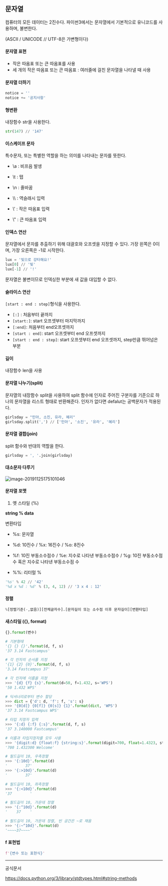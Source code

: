 ## 문자열



컴퓨터의 모든 데이터는 2진수다. 파이썬3에서는 문자열에서 기본적으로 유니코드를 사용하며, 불변한다.

(ASCII / UNICODE // UTF-8은 가변형이다)



#### 문자열 표현

- 작은 따옴표 또는 큰 따옴표를 사용
- 세 개의 작은 따옴표 또는 큰 따옴표 : 여러줄에 걸친 문자열을 나타낼 때 사용



#### 문자열 더하기

```python
notice = ''
notice += '공지사항'
```



#### 형변환

내장함수 str을 사용한다.

```python
str(147) // '147'
```



#### 이스케이프 문자

특수문자, 또는 특별한 역할을 하는 의미를 나타내는 문자를 뜻한다.

- \a : 비프음 발생

- \t : 탭

- \n : 줄바꿈
- \\\ : 역슬래시 입력
- \\' : 작은 따옴표 입력
- \\" : 큰 따옴표 입력



#### 인덱스 연산

문자열에서 문자를 추출하기 위해 대괄호와 오프셋을 지정할 수 있다. 가장 왼쪽은 0이며, 가장 오른쪽은 -1로 시작한다.

```python
lux = '빛으로 강타해요!'
lux[0] // '빛'
lux[-1] // '!'
```



문자열은 불변이므로 인덱싱한 부분에 새 값을 대입할 수 없다.



#### 슬라이스 연산

<code>[start : end : step]</code>형식을 사용한다.

- <code>[:]</code> : 처음부터 끝까지
- <code>[start:]</code>: start 오프셋부터 마지막까지
- <code>[:end]</code>: 처음부터 end오프셋까지
- <code>[start : end]</code>: start 오프셋부터 end 오프셋까지
- <code>[start : end : step]</code>: start 오프셋부터 end 오프셋까지, step만큼 뛰어넘은 부분



#### 길이

내장함수 len을 사용



#### 문자열 나누기(split)

문자열의 내장함수 split을 사용하여 split 함수에 인자로 주어진 구분자를 기준으로 하나의 문자열을 리스트 형태로 반환해준다. 인자가 없다면 defalut는 공백문자가 적용된다.

```python
girlsday = "민아, 소진, 유라, 혜리"
girlsday.split(',') // ['민아', '소진', '유라', '혜리']
```



#### 문자열 결합(join)

split 함수와 반대의 역할을 한다.

```python
girlsday = ', '.join(girlsday)
```



#### 대소문자 다루기

![image-20191125175101046](C:\Users\JUNGSUJI\AppData\Roaming\Typora\typora-user-images\image-20191125175101046.png)



#### 문자열 포맷

1) 옛 스타일 (%)

**string % data**



변환타입

- %s: 문자열
- %d: 10진수 / %x: 16진수 / %o: 8진수

- %f: 10진 부동소수점수 / %e: 지수로 나타낸 부동소수점수 / %g: 10진 부동소수점수 혹은 지수로 나타낸 부동소수점 수
- %%: 리터럴 %

```py
'%s' % 42 // '42'
'%d x %d : %d' % (3, 4, 12) // '3 x 4 : 12'
```



#### 정렬

```python
%[정렬기준(-,없음)][전체글자수].[문자길이 또는 소수점 이후 문자길이][변환타입]
```



#### 새스타일 ({}, format)

```python
{}.format(변수)

# 기본형태
'{} {} {}'.format(d, f, s)
'37 3.14 Fastcampus'

# 각 인자의 순서를 지정
'{1} {2} {0}'.format(d, f, s)
'3.14 Fastcampus 37'

# 각 인자에 이름을 지정
>>> '{d} {f} {s}'.format(d=50, f=1.432, s='WPS')
'50 1.432 WPS'

# 딕셔너리로부터 변수 할당
>>> dict = {'d': d, 'f': f, 's': s}
>>> '{0[d]} {0[f]} {0[s]} {1}'.format(dict, 'WPS')
'37 3.14 Fastcampus WPS'

# 타입 지정자 입력
>>> '{:d} {:f} {:s}'.format(d, f, s)
'37 3.140000 Fastcampus'

# 이름과 타입지정자를 모두 사용
>>> '{digit:d} {float:f} {string:s}'.format(digit=700, float=1.4323, string='Welcome')
'700 1.432300 Welcome'

# 필드길이 10, 우측정렬
>>> '{:10d}'.format(d)
'        37'
>>> '{:>10d}'.format(d)
'        37'

# 필드길이 10, 좌측정렬
>>> '{:<10d}'.format(d)
'37        '

# 필드길이 10, 가운데 정렬
>>> '{:^10d}'.format(d)
'    37    '

# 필드길이 10, 가운데 정렬, 빈 공간은 ~로 채움
>>> '{:~^10d}'.format(d)
'~~~~37~~~~'
```



#### f 표현법

```python
f'{변수 또는 표현식}'
```



---

공식문서

 https://docs.python.org/3/library/stdtypes.html#string-methods 